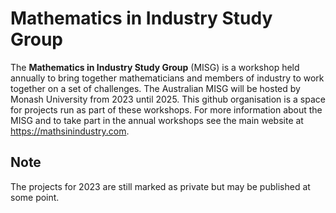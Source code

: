 # Mathematics in Industry Study Group

The **Mathematics in Industry Study Group** (MISG) is a workshop held annually to bring together mathematicians and members of industry to work together on a set of challenges. 
The Australian MISG will be hosted by Monash University from 2023 until 2025. This github organisation is a space for projects run as part of these workshops. For more information about the MISG and to take part in the annual workshops see the main website at https://mathsinindustry.com.

## Note
The projects for 2023 are still marked as private but may be published at some point.

